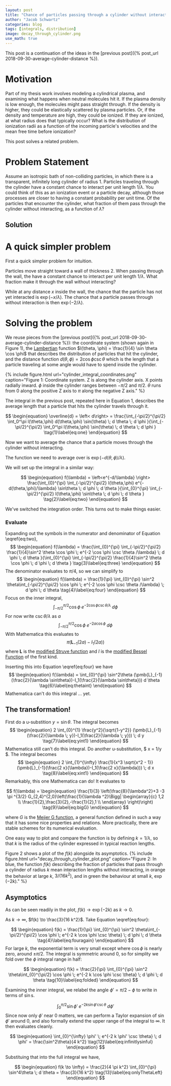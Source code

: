 ```yaml
---
layout: post
title: "Chance of particles passing through a cylinder without interacting"
author: "Jacob Schwartz"
categories: blog
tags: [integrals, distribution]
image: decay_through_cylinder.png
use_math: true
---
```


This post is a continuation of the ideas in the [previous post]({% post_url 2018-09-30-average-cylinder-distance %}).

# Motivation
Part of my thesis work involves modeling a cylindrical plasma, 
and examining what happens when neutral molecules hit it.
If the plasma density is low enough, the molecules might pass straight through.
If the density is higher, they could be elastically scattered by plasma particles.
Or, if the density and temperature are high, they could be ionized.
If they are ionized, at what radius does that typically occur?
What is the distribution of ionization radii as a function of the incoming particle's velocities and the mean free time before ionization?

This post solves a related problem.
# Problem Statement
Assume an isotropic bath of non-colliding particles, in which there is a transparent, infinitely long cylinder of radius 1. Particles traveling through the cylinder have a constant chance to interact per unit length $1/\lambda$. You could think of this as an ionization event or a particle decay, although those processes are closer to having a constant probability per unit time.
Of the particles that encounter the cylinder, what fraction of them pass through the cylinder without interacting, as a function of $\lambda$?

## Solution

# A quick simpler problem
First a quick simpler problem for intuition.

Particles move straight toward a wall of thickness 2. When passing through the wall, the have a constant chance to interact per unit length $1/\lambda$. What fraction make it through the wall without interacting?

While at any distance $x$ inside the wall, the chance that the particle has not yet interacted is $\exp(-x/\lambda)$. The chance that a particle passes through without interaction is then $\exp(-2/\lambda)$.

# Solving the problem

We reuse pieces from the [previous post]({% post_url 2018-09-30-average-cylinder-distance %}): the coordinate system (shown again in Figure 1), the [Lambertian](https://en.wikipedia.org/wiki/Lambert%27s_cosine_law) function $l(\theta, \phi) = \frac{1}{4} \sin \theta \cos \phi$ that describes the distribution of particles that hit the cylinder, and the distance function $d(\theta, \phi) = 2 \cos\phi \csc \theta$ which is the length that a particle traveling at some angle would have to spend inside the cylinder.

{% include figure.html url="cylinder_integral_coordinates.png" 
caption="Figure 1: Coordinate system. Z is along the cylinder axis. X points radially inward. $\phi$ inside the cylinder ranges between $-\pi/2$ and $\pi/2$. $\theta$ runs from 0 along the positive Z axis to $\pi$ along the negative Z axis." %}

The integral in the previous post, repeated here in Equation 1, describes the average length that a particle that hits the cylinder travels through it. 

$$
\begin{equation}
\overline{d} = \left< d\right> = \frac{\int_{-\pi/2}^{\pi/2} \int_0^\pi l(\theta,\phi) d(\theta,\phi) \sin(\theta) \; d \theta \; d \phi }{\int_{-\pi/2}^{\pi/2} \int_0^\pi l(\theta,\phi) \sin(\theta) \; d \theta \; d \phi }
\tag{1}\label{eq:one}
\end{equation}
$$

Now we want to average the chance that a particle moves through the cylinder without interacting.

The function we need to average over is $\exp(-d(\theta, \phi) / \lambda)$.

We will set up the integral in a similar way:

$$
\begin{equation}
f(\lambda) = \left<e^{-d/\lambda} \right> \frac{\int_{0}^{\pi} \int_{-\pi/2}^{\pi/2} l(\theta,\phi) e^{-d(\theta,\phi)/\lambda} \sin\theta \; d \phi \; d \theta }{\int_{0}^{\pi} \int_{-\pi/2}^{\pi/2} l(\theta,\phi) \sin\theta \; d \phi \; d \theta }
\tag{2}\label{eq:two}
\end{equation}
$$

We've switched the integration order. This turns out to make things easier.

### Evaluate 

Expanding out the symbols in the numerator and denominator of Equation \eqref{eq:two},
$$
\begin{equation}
f(\lambda) = \frac{\int_{0}^{\pi} \int_{-\pi/2}^{\pi/2} \frac{1}{4}\sin^2 \theta \cos \phi \; e^{-2 \cos \phi \csc \theta /\lambda} \; d \phi \; d \theta }{\int_{0}^{\pi} \int_{-\pi/2}^{\pi/2} \frac{1}{4}\sin^2 \theta \cos \phi \; d \phi \; d \theta }
\tag{3}\label{eq:three}
\end{equation}
$$
The denominator evaluates to $\pi/4$, so we can simplify to 
$$
\begin{equation}
f(\lambda) = \frac{1}{\pi} \int_{0}^{\pi} \sin^2 \theta\int_{-\pi/2}^{\pi/2} \cos \phi \; e^{-2 \cos \phi \csc \theta /\lambda} \; d \phi \; d \theta 
\tag{4}\label{eq:four}
\end{equation}
$$
Focus on the inner integral,
$$
\begin{equation}
\int_{-\pi/2}^{\pi/2} \cos \phi \; e^{-2 \cos \phi \csc \theta /\lambda} \; d \phi 
\tag{5}\label{eq:inner}
\end{equation}
$$
For now write $\csc \theta / \lambda$ as $a$
$$
\begin{equation}
\int_{-\pi/2}^{\pi/2} \cos \phi \; e^{-2 a \cos \phi} \; d \phi 
\tag{6}\label{eq:innera}
\end{equation}
$$
With Mathematica this evaluates to 
$$ \pi  (\pmb{L}_{-1}(2 a)-I_1(2 a)) $$
where $\pmb{L}$ is the
[modified Struve function](https://en.wikipedia.org/wiki/Struve_function)
and $I$ is the [modified Bessel Function](https://en.wikipedia.org/wiki/Bessel_function#Modified_Bessel_functions:_I%CE%B1,_K%CE%B1) of the first kind.

Inserting this into Equation \eqref{eq:four} we have
$$
\begin{equation}
f(\lambda) = \int_{0}^{\pi} \sin^2\theta (\pmb{L}_{-1}(\frac{2}{\lambda \sin\theta})-I_1(\frac{2}{\lambda \sin\theta})) d \theta 
\tag{6}\label{eq:thetaint}
\end{equation}
$$
Mathematica can't do this integral ... yet. 
## The transformation!
First do a u-substition $y = \sin \theta$. The integral becomes
$$
\begin{equation}
2 \int_{0}^{1} \frac{y^2}{\sqrt{1-y^2}} (\pmb{L}_{-1}(\frac{2}{\lambda \; y})-I_1(\frac{2}{\lambda \; y})) \; d y
\tag{7}\label{eq:yint1}
\end{equation}
$$
Mathematica still can't do this integral. Do another u-substitution, $ x = 1/y $. The integral becomes
$$
\begin{equation}
2 \int_{1}^{\infty} \frac{1}{x^3 \sqrt{x^2 - 1}} (\pmb{L}_{-1}(\frac{2 x}{\lambda})-I_1(\frac{2 x}{\lambda})) \; d x
\tag{8}\label{eq:xint1}
\end{equation}
$$
Remarkably, this one Mathematica can do! It evaluates to 

$$
f(\lambda) = \begin{equation}
\frac{1}{3} \left(\frac{8}{\lambda^2}+3
-3 \pi ^{3/2} G_{2,4}^{2,0}\left(\frac{1}{\lambda
   ^2}\Bigg|
\begin{array}{c}
 1,2 \\
 \frac{1}{2},\frac{3}{2},-\frac{1}{2},1 \\
\end{array}
\right)\right)
\tag{9}\label{eq:bigG}
\end{equation}
$$

where $G$ is the 
[Meijer G function](https://en.wikipedia.org/wiki/Meijer_G-function), a general function defined in such a way that it has some nice properties and relations. More practically, there are stable schemes for its numerical evaluation.

One easy way to plot and compare the function is by defining $k = 1/\lambda$, so that $k$ is the radius of the cylinder expressed in typical reaction lengths. 

Figure 2 shows a plot of the $f(k)$ alongside its asymptotics. 
{% include figure.html url="decay_through_cylinder_plot.png" 
caption="Figure 2: In blue, the function $f(k)$ describing the fraction of particles that pass through a cylinder of radius $k$ mean interaction lengths without interacting, in orange the behavior at large $k$, $3/(16k^2)$, and in green the behaviour at small $k$, $\exp(-2k)$." %}

## Asymptotics
As can be seen readily in the plot, $f(k) \to \exp(-2k)$ as $k \to 0$.

As $k\to\infty$, $f(k) \to \frac{3}{16 k^2}$. Take Equation \eqref{eq:four}:

$$
\begin{equation}
f(k) = \frac{1}{\pi} \int_{0}^{\pi} \sin^2 \theta\int_{-\pi/2}^{\pi/2} \cos \phi \; e^{-2 k \cos \phi \csc \theta} \; d \phi \; d \theta 
\tag{4}\label{eq:fouragain}
\end{equation}
$$
For large $k$, the exponential term is very small except where $\cos \phi$ is nearly zero, around $\pm \pi/2$.
The integral is symmetric around 0, so for simplity we fold over the $\phi$ integral range in half:

$$
\begin{equation}
f(k) = \frac{2}{\pi} \int_{0}^{\pi} \sin^2 \theta\int_{0}^{\pi/2} \cos \phi \; e^{-2 k \cos \phi \csc \theta} \; d \phi \; d \theta 
\tag{10}\label{eq:folded}
\end{equation}
$$

Examining the inner integral, we relabel the angle $\phi' = \pi/2 - \phi$ to write in terms of $\sin$s.

$$
\begin{equation}
\int_{0}^{\pi/2} \sin \phi' \; e^{-2 k \sin \phi' \csc \theta} \; d \phi'
\tag{11}\label{eq:sinful}
\end{equation}
$$
Since now only $\phi'$ near $0$ matters, we can perform a Taylor expansion of $\sin \phi'$ around $0$, and also formally extend the upper range of the integral to $\infty$. It then evaluates cleanly.

$$
\begin{equation}
\int_{0}^{\infty} \phi' \; e^{-2 k \phi' \csc \theta} \; d \phi'
= \frac{\sin^2\theta}{4 k^2}
\tag{12}\label{eq:infinitlysinful}
\end{equation}
$$

Substituing that into the full integral we have,

$$
\begin{equation}
f(k \to \infty) = \frac{2}{4 \pi k^2} \int_{0}^{\pi}
\sin^4\theta
\; d \theta 
= \frac{3}{16 k^2}
\tag{13}\label{eq:onlyThetaLeft}
\end{equation}
$$
